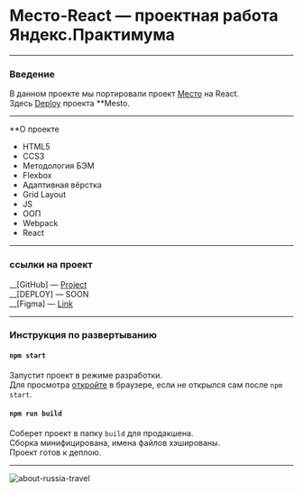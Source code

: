# Место-React — проектная работа Яндекс.Практимума
---

### Введение
В данном проекте мы портировали проект [Место](https://github.com/EugeneScheglov/mesto) на React.
<br />
Здесь [Deploy](https://eugenescheglov.github.io/mesto/) проекта **Mesto.

---

**О проекте
* HTML5
* CCS3
* Методология БЭМ
* Flexbox
* Адаптивная вёрстка
* Grid Layout
* JS
* ООП
* Webpack
* React

---

### ссылки на проект

__[GitHub] — [Project](https://github.com/EugeneScheglov/mesto-react)
<br />
__[DEPLOY] — SOON
<br />
__[Figma] — [Link](https://www.figma.com/file/2cn9N9jSkmxD84oJik7xL7/JavaScript.-Sprint-4?node-id=0%3A1)

---

### Инструкция по развертыванию
#### `npm start`

Запустит проект в режиме разработки.
<br />
Для просмотра [откройте](http://localhost:3000) в браузере, если не открылся сам после `npm start`.

#### `npm run build`

Соберет проект в папку `build` для продакшена.
<br />
Сборка минифицирована, имена файлов хэшированы.
<br />
Проект готов к деплою.

---

![about-russia-travel](https://user-images.githubusercontent.com/83172101/126880813-9febd987-56c5-4432-9cc9-d2ad0e27485d.jpg)
